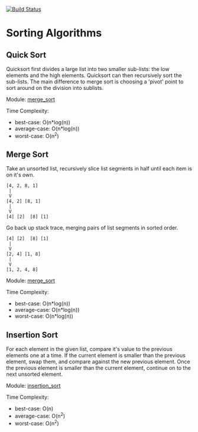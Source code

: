 [![Build Status](https://travis-ci.org/fordf/sorting-algorithms.svg?branch=master)](https://travis-ci.org/fordf/sorting-algorithms)

# Sorting Algorithms

## Quick Sort
Quicksort first divides a large list into two smaller sub-lists: the low elements and the high elements. Quicksort can then recursively sort the sub-lists. The main difference to merge sort is choosing a 'pivot' point to sort around on the division into sublists.


Module: [merge_sort](https://github.com/fordf/sorting-algorithms/blob/merge/src/quick_sort.py)

Time Complexity:
* best-case: O(n*log(n))
* average-case: O(n*log(n))
* worst-case: O(n<sup>2</sup>)

## Merge Sort
Take an unsorted list, recursively slice list segments in half until each item is
on it's own.
```
[4, 2, 8, 1]
 |
 V
[4, 2] [8, 1]
 |
 V
[4] [2]  [8] [1]
```
Go back up stack trace, merging pairs of list segments in sorted order.
```
[4] [2]  [8] [1]
 |
 V
[2, 4] [1, 8]
 |
 V
[1, 2, 4, 8]
```

Module: [merge_sort](https://github.com/fordf/sorting-algorithms/blob/merge/src/merge_sort.py)

Time Complexity:
* best-case: O(n*log(n))
* average-case: O(n*log(n))
* worst-case: O(n*log(n))

## Insertion Sort
For each element in the given list, compare it's value to the previous elements one
at a time. If the current element is smaller than the previous element, swap them,
and compare against the new previous element. Once the previous element is smaller
than the current element, continue on to the next unsorted element.

Module: [insertion_sort](https://github.com/fordf/sorting-algorithms/blob/insertion/src/insertion_sort.py)

Time Complexity: 
* best-case: O(n)
* average-case: O(n<sup>2</sup>)
* worst-case: O(n<sup>2</sup>)



